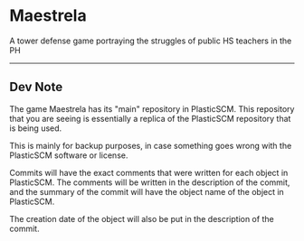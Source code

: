 # Maestrela
 A tower defense game portraying the struggles of public HS teachers in the PH

---

## Dev Note
The game Maestrela has its "main" repository in PlasticSCM. This repository that
you are seeing is essentially a replica of the PlasticSCM repository that is being used.

This is mainly for backup purposes, in case something goes wrong with the 
PlasticSCM software or license.

Commits will have the exact comments that were written for each object in PlasticSCM. 
The comments will be written in the description of the commit, and the summary of the
commit will have the object name of the object in PlasticSCM.

The creation date of the object will also be put in the description of the commit.
